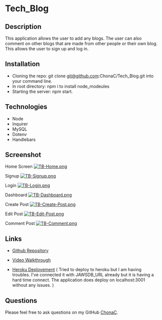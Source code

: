 # Tech_Blog

## Description
This application allows the user to add any blogs. The user can also comment on other blogs that are made from other people or their own blog. This allows the user to sign up and log in. 

## Installation
* Cloning the repo: git clone git@github.com:ChonaC/Tech_Blog.git into your command line.
* In root directory: npm i to install node_modeules
* Starting the server: npm start.

## Technologies
* Node
* Inquirer
* MySQL
* Dotenv
* Handlebars


## Screenshot

Home Screen
[![TB-Home.png](https://i.postimg.cc/RCbXTbFX/TB-Home.png)](https://postimg.cc/7b03H9S2)

Signup
[![TB-Signup.png](https://i.postimg.cc/J4DKYcHm/TB-Signup.png)](https://postimg.cc/56Jw6zmk)

Login
[![TB-Login.png](https://i.postimg.cc/wjD2gqkG/TB-Login.png)](https://postimg.cc/218hxfMQ)

Dashboard
[![TB-Dashboard.png](https://i.postimg.cc/TwNqCpRp/TB-Dashboard.png)](https://postimg.cc/34pvwr0T)

Create Post
[![TB-Create-Post.png](https://i.postimg.cc/tJ1dfpTD/TB-Create-Post.png)](https://postimg.cc/zHrRHmTR)

Edit Post
[![TB-Edit-Post.png](https://i.postimg.cc/3r6FG4Sq/TB-Edit-Post.png)](https://postimg.cc/hhLmWjq8)

Comment Post
[![TB-Comment.png](https://i.postimg.cc/Dz2rhq0S/TB-Comment.png)](https://postimg.cc/nXPjY9vx)


## Links

* [Github Repository][github-repo]

* [Video Walkthrough][videoWT]

* [Heroku Deployement][heroku-deploy] ( Tried to deploy to heroku but I am having troubles. I've connected it with JAWSDB_URL already but it is having a hard time connect. The application does deploy on localhost:3001 without any issues. )


## Questions
Please feel free to ask questions on my GitHub [ChonaC][github-chona].






[github-chona]: https://github.com/ChonaC
[videoWT]: https://drive.google.com/file/d/17b-DPONeSpTGaTcHd3pBkV5mQRZn4ZFX/view
[github-repo]: https://github.com/ChonaC/Tech_Blog
[heroku-deploy]: https://tech-blog12345.herokuapp.com/ 

